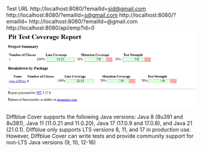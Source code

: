 Test URL
http://localhost:8080/?emailId=sid@gmail.com
http://localhost:8080/?emailId=s@gmail.com
http://localhost:8080/?emailId=
http://localhost:8080/?emailId=@gmail.com
http://localhost:8080/api/emp?id=0
![img.png](img.png)


Diffblue Cover supports the following Java versions: Java 8 (8u391 and 8u381), Java 11 (11.0.21 and 11.0.20), Java 17 (17.0.9 and 17.0.8), and Java 21 (21.0.1).
Diffblue only supports LTS versions 8, 11, and 17 in production use. However, Diffblue Cover can write tests and provide community support for non-LTS Java versions (9, 10, 12-16)
